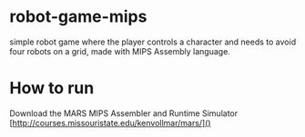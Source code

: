 # robot-game-mips
simple robot game where the player controls a character and needs to avoid four robots on a grid, made with MIPS Assembly language.

# How to run
Download the MARS MIPS Assembler and Runtime Simulator [http://courses.missouristate.edu/kenvollmar/mars/]()
